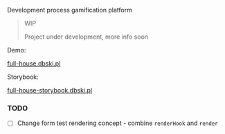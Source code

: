 Development process gamification platform

> WIP
> 
>Project under development, more info soon

Demo:

[full-house.dbski.pl](https://full-house.dbski.pl/)

Storybook:

[ full-house-storybook.dbski.pl](https://full-house-storybook.dbski.pl/)


### TODO
- [ ] Change form test rendering concept - combine `renderHook` and `render`
